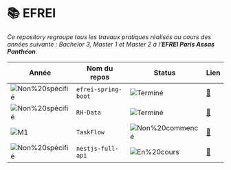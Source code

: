 # 📚 EFREI

_Ce repository regroupe tous les travaux pratiques réalisés au cours des années suivante : Bachelor 3, Master 1 et Master 2 à l'__EFREI Paris Assas Panthéon__._

| Année | Nom du repos | Status | Lien |
|-------------------|----------------|--------|------|
| ![Non%20spécifié](https://img.shields.io/badge/Non%20spécifié-grey) | `efrei-spring-boot` | ![Terminé](https://img.shields.io/badge/Terminé-brightgreen) | [🔗](https://github.com/armanceau/efrei-spring-boot) |
| ![Non%20spécifié](https://img.shields.io/badge/Non%20spécifié-grey) | `RH-Data` | ![Terminé](https://img.shields.io/badge/Terminé-brightgreen) | [🔗](https://github.com/armanceau/RH-Data) |
| ![M1](https://img.shields.io/badge/M1-8A2BE2) | `TaskFlow` | ![Non%20commencé](https://img.shields.io/badge/Non%20commencé-red) | [🔗](https://github.com/armanceau/TaskFlow) |
| ![Non%20spécifié](https://img.shields.io/badge/Non%20spécifié-grey) | `nestjs-full-api` | ![En%20cours](https://img.shields.io/badge/En%20cours-FF6600) | [🔗](https://github.com/armanceau/nestjs-full-api) |
